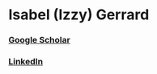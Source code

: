 # Isabel (Izzy) Gerrard

<!-- ![Top Languages](https://github-readme-stats.vercel.app/api/top-langs/?username=isabelgerrard&layout=compact&theme=dark) -->

### [Google Scholar](https://scholar.google.com/citations?user=93yexpsAAAAJ&hl=en)
### [LinkedIn](https://www.linkedin.com/in/isabel-gerrard/)
<!-- ![Header Image](https://github.com/isabelgerrard/isabelgerrard/blob/main/images/gbt-undershot.png) -->

